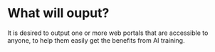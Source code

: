 # What will ouput?

It is desired to output one or more web portals that are accessible to anyone, to help them easily get the benefits from AI training.
